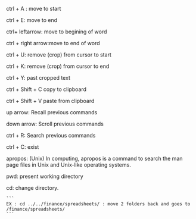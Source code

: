 

ctrl + A :		move to start 

ctrl + E:     move to end

ctrl+ leftarrow:	move to begining of word

ctrl + right arrow:move to end of word


ctrl + U:		remove (crop) from cursor to start

ctrl + K:		remove (crop) from cursor to end

ctrl + Y: 		past cropped text

ctrl + Shift + C    copy to clipboard

ctrl + Shift + V	paste from clipboard

up arrow:		Recall previous commands

down arrow:	Scroll previous commands

ctrl + R:		Search previous commands

ctrl + C:		exist

apropos:  (Unix) In computing, apropos is a command to search the man page files in Unix and Unix-like operating systems. 


pwd: present working directory

cd: change directory. 

	```
	EX : cd ../../finance/spreadsheets/ : move 2 folders back and goes to /finance/spreadsheets/ 
	```
